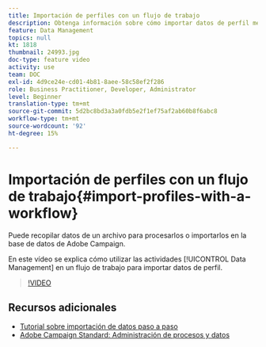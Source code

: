 ```yaml
---
title: Importación de perfiles con un flujo de trabajo
description: Obtenga información sobre cómo importar datos de perfil mediante un flujo de trabajo.
feature: Data Management
topics: null
kt: 1818
thumbnail: 24993.jpg
doc-type: feature video
activity: use
team: DOC
exl-id: 4d9ce24e-cd01-4b81-8aee-58c58ef2f286
role: Business Practitioner, Developer, Administrator
level: Beginner
translation-type: tm+mt
source-git-commit: 5d2bc8bd3a3a0fdb5e2f1ef75af2ab60b8f6abc8
workflow-type: tm+mt
source-wordcount: '92'
ht-degree: 15%

---
```


# Importación de perfiles con un flujo de trabajo{#import-profiles-with-a-workflow}

Puede recopilar datos de un archivo para procesarlos o importarlos en la base de datos de Adobe Campaign.

En este vídeo se explica cómo utilizar las actividades [!UICONTROL Data Management] en un flujo de trabajo para importar datos de perfil.

>[!VIDEO](https://video.tv.adobe.com/v/24993?quality=12)

## Recursos adicionales

* [Tutorial sobre importación de datos paso a paso](https://docs.adobe.com/content/help/en/campaign-standard/using/managing-processes-and-data/workflow-general-operation/importing-data.html#example--import-workflow-template)
* [Adobe Campaign Standard: Administración de procesos y datos](https://docs.adobe.com/content/help/en/campaign-standard/using/managing-processes-and-data/about-workflows-and-data-management/discovering-workflows.html)
